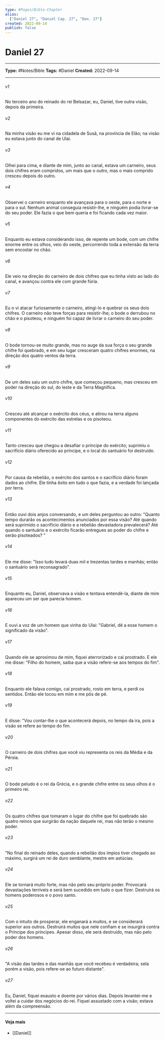```yaml
---
type: #Pages/Bible-Chapter
alias:
  ["Daniel 27", "Daniel Cap. 27", "Dan. 27"]
created: 2022-09-14
publish: false
---
```


# Daniel 27

---

**Type:** #Notes/Bible
**Tags:** #Daniel
**Created:** 2022-09-14

---

###### v1
No terceiro ano do reinado do rei Belsazar, eu, Daniel, tive outra visão, depois da primeira.
###### v2
Na minha visão eu me vi na cidadela de Susã, na província de Elão; na visão eu estava junto do canal de Ulai.
###### v3
Olhei para cima, e diante de mim, junto ao canal, estava um carneiro, seus dois chifres eram compridos, um mais que o outro, mas o mais comprido cresceu depois do outro.
###### v4
Observei o carneiro enquanto ele avançava para o oeste, para o norte e para o sul. Nenhum animal conseguia resistir-lhe, e ninguém podia livrar-se do seu poder. Ele fazia o que bem queria e foi ficando cada vez maior.
###### v5
Enquanto eu estava considerando isso, de repente um bode, com um chifre enorme entre os olhos, veio do oeste, percorrendo toda a extensão da terra sem encostar no chão.
###### v6
Ele veio na direção do carneiro de dois chifres que eu tinha visto ao lado do canal, e avançou contra ele com grande fúria.
###### v7
Eu o vi atacar furiosamente o carneiro, atingi-lo e quebrar os seus dois chifres. O carneiro não teve forças para resistir-lhe; o bode o derrubou no chão e o pisoteou, e ninguém foi capaz de livrar o carneiro do seu poder.
###### v8
O bode tornou-se muito grande, mas no auge da sua força o seu grande chifre foi quebrado, e em seu lugar cresceram quatro chifres enormes, na direção dos quatro ventos da terra.
###### v9
De um deles saiu um outro chifre, que começou pequeno, mas cresceu em poder na direção do sul, do leste e da Terra Magnífica.
###### v10
Cresceu até alcançar o exército dos céus, e atirou na terra alguns componentes do exército das estrelas e os pisoteou.
###### v11
Tanto cresceu que chegou a desafiar o príncipe do exército; suprimiu o sacrifício diário oferecido ao príncipe, e o local do santuário foi destruído.
###### v12
Por causa da rebelião, o exército dos santos e o sacrifício diário foram dados ao chifre. Ele tinha êxito em tudo o que fazia, e a verdade foi lançada por terra.
###### v13
Então ouvi dois anjos conversando, e um deles perguntou ao outro: "Quanto tempo durarão os acontecimentos anunciados por essa visão? Até quando será suprimido o sacrifício diário e a rebelião devastadora prevalecerá? Até quando o santuário e o exército ficarão entregues ao poder do chifre e serão pisoteados? "
###### v14
Ele me disse: "Isso tudo levará duas mil e trezentas tardes e manhãs; então o santuário será reconsagrado".
###### v15
Enquanto eu, Daniel, observava a visão e tentava entendê-la, diante de mim apareceu um ser que parecia homem.
###### v16
E ouvi a voz de um homem que vinha do Ulai: "Gabriel, dê a esse homem o significado da visão".
###### v17
Quando ele se aproximou de mim, fiquei aterrorizado e caí prostrado. E ele me disse: "Filho do homem, saiba que a visão refere-se aos tempos do fim".
###### v18
Enquanto ele falava comigo, caí prostrado, rosto em terra, e perdi os sentidos. Então ele tocou em mim e me pôs de pé.
###### v19
E disse: "Vou contar-lhe o que acontecerá depois, no tempo da ira, pois a visão se refere ao tempo do fim.
###### v20
O carneiro de dois chifres que você viu representa os reis da Média e da Pérsia.
###### v21
O bode peludo é o rei da Grécia, e o grande chifre entre os seus olhos é o primeiro rei.
###### v22
Os quatro chifres que tomaram o lugar do chifre que foi quebrado são quatro reinos que surgirão da nação daquele rei, mas não terão o mesmo poder.
###### v23
"No final do reinado deles, quando a rebelião dos ímpios tiver chegado ao máximo, surgirá um rei de duro semblante, mestre em astúcias.
###### v24
Ele se tornará muito forte, mas não pelo seu próprio poder. Provocará devastações terríveis e será bem sucedido em tudo o que fizer. Destruirá os homens poderosos e o povo santo.
###### v25
Com o intuito de prosperar, ele enganará a muitos, e se considerará superior aos outros. Destruirá muitos que nele confiam e se insurgirá contra o Príncipe dos príncipes. Apesar disso, ele será destruído, mas não pelo poder dos homens.
###### v26
"A visão das tardes e das manhãs que você recebeu é verdadeira; sela porém a visão, pois refere-se ao futuro distante".
###### v27
Eu, Daniel, fiquei exausto e doente por vários dias. Depois levantei-me e voltei a cuidar dos negócios do rei. Fiquei assustado com a visão; estava além da compreensão.


---

#### Veja mais

- [[Daniel]]
